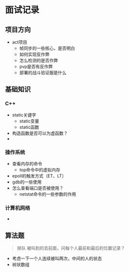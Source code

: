 # 面试记录

## 项目方向

* act项目
  * 帧同步的一些核心，是否明白
  * 如何实现反作弊
  * 怎么检测的是否作弊
  * pvp是否有反作弊
  * 部署的战斗验证服是什么



## 基础知识

### C++

* static关键字
  * static变量
  * static函数
* 构造函数是否可以为虚函数？
* 

### 操作系统

* 查看内存的命令
  * top命令中的虚拟内存
* epoll的触发方式（ET、LT）
* gdb的一些使用
* 怎么查看端口是否被使用？
  * netstat命令的一些参数的作用


### 计算机网络

- 

## 算法题

> 排队 被叫到的去前面，问每个人最前和最后的位置记录？

* 考虑一下一个人连续被叫两次，中间的人的状态
* 树状数组